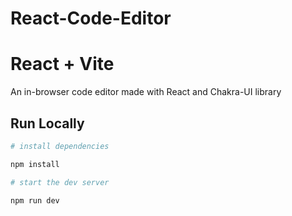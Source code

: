 ﻿# React-Code-Editor
# React + Vite

An in-browser code editor made with React and Chakra-UI library

## Run Locally

```bash
# install dependencies

npm install

# start the dev server

npm run dev
```
